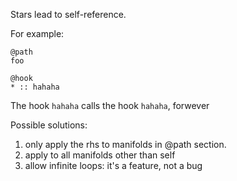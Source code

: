 Stars lead to self-reference.

For example:

```
@path
foo

@hook
* :: hahaha
```

The hook `hahaha` calls the hook `hahaha`, forwever

Possible solutions:
 1. only apply the rhs to manifolds in @path section.
 2. apply to all manifolds other than self
 3. allow infinite loops: it's a feature, not a bug
